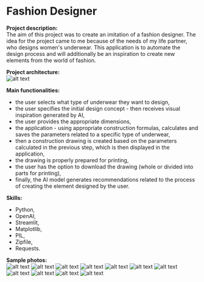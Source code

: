 # Fashion Designer


**Project description:**<br>
The aim of this project was to create an imitation of a fashion designer. The idea for the project came to me because of the needs of my life partner, who designs women's underwear. This application is to automate the design process and will additionally be an inspiration to create new elements from the world of fashion.<br>

**Project architecture:**<br>
![alt text](fashion_designer_architecture.png)

**Main functionalities:**<br>
- the user selects what type of underwear they want to design,<br>
- the user specifies the initial design concept - then receives visual inspiration generated by AI,<br>
- the user provides the appropriate dimensions,<br>
- the application - using appropriate construction formulas, calculates and saves the parameters related to a specific type of underwear,<br>
- then a construction drawing is created based on the parameters calculated in the previous step, which is then displayed in the application,<br>
- the drawing is properly prepared for printing,<br>
- the user has the option to download the drawing (whole or divided into parts for printing),<br>
- finally, the AI ​​model generates recommendations related to the process of creating the element designed by the user.

**Skills:**<br>
- Python,<br>
- OpenAI,<br>
- Streamlit,<br>
- Matplotlib,<br>
- PIL,<br>
- Zipfile,<br>
- Requests.

**Sample photos:**<br>
![alt text](<Zrzut ekranu 2024-11-17 o 22.23.42.png>)
![alt text](<Zrzut ekranu 2024-11-17 o 22.23.56.png>)
![alt text](<Zrzut ekranu 2024-11-17 o 22.24.15.png>)
![alt text](<Zrzut ekranu 2024-11-19 o 17.51.39.png>)
![alt text](<Zrzut ekranu 2024-11-19 o 17.51.54.png>)
![alt text](<Zrzut ekranu 2024-11-19 o 17.52.21.png>)
![alt text](<Zrzut ekranu 2024-11-19 o 17.53.01.png>)
![alt text](<Zrzut ekranu 2024-11-19 o 17.53.09.png>)
![alt text](shirt_concept.png)
![alt text](shirt_dimensions.png)
![alt text](shirt_construction.png)
